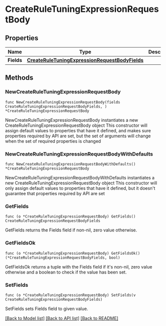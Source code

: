 # CreateRuleTuningExpressionRequestBody

## Properties

Name | Type | Description | Notes
------------ | ------------- | ------------- | -------------
**Fields** | [**CreateRuleTuningExpressionRequestBodyFields**](CreateRuleTuningExpressionRequestBodyFields.md) |  | 

## Methods

### NewCreateRuleTuningExpressionRequestBody

`func NewCreateRuleTuningExpressionRequestBody(fields CreateRuleTuningExpressionRequestBodyFields, ) *CreateRuleTuningExpressionRequestBody`

NewCreateRuleTuningExpressionRequestBody instantiates a new CreateRuleTuningExpressionRequestBody object
This constructor will assign default values to properties that have it defined,
and makes sure properties required by API are set, but the set of arguments
will change when the set of required properties is changed

### NewCreateRuleTuningExpressionRequestBodyWithDefaults

`func NewCreateRuleTuningExpressionRequestBodyWithDefaults() *CreateRuleTuningExpressionRequestBody`

NewCreateRuleTuningExpressionRequestBodyWithDefaults instantiates a new CreateRuleTuningExpressionRequestBody object
This constructor will only assign default values to properties that have it defined,
but it doesn't guarantee that properties required by API are set

### GetFields

`func (o *CreateRuleTuningExpressionRequestBody) GetFields() CreateRuleTuningExpressionRequestBodyFields`

GetFields returns the Fields field if non-nil, zero value otherwise.

### GetFieldsOk

`func (o *CreateRuleTuningExpressionRequestBody) GetFieldsOk() (*CreateRuleTuningExpressionRequestBodyFields, bool)`

GetFieldsOk returns a tuple with the Fields field if it's non-nil, zero value otherwise
and a boolean to check if the value has been set.

### SetFields

`func (o *CreateRuleTuningExpressionRequestBody) SetFields(v CreateRuleTuningExpressionRequestBodyFields)`

SetFields sets Fields field to given value.



[[Back to Model list]](../README.md#documentation-for-models) [[Back to API list]](../README.md#documentation-for-api-endpoints) [[Back to README]](../README.md)


